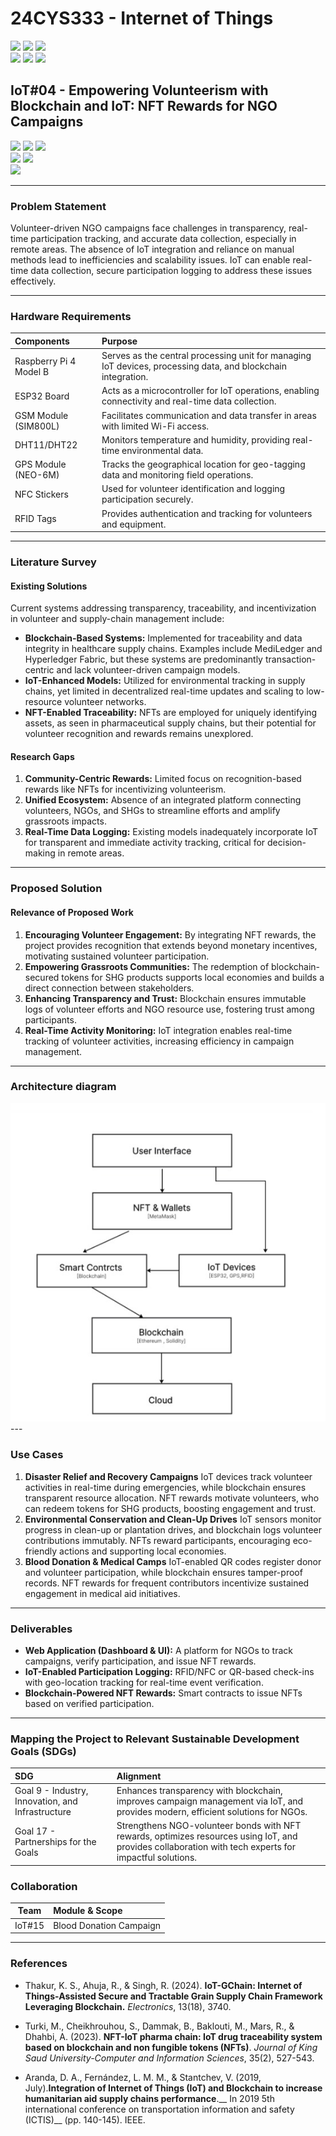 # 24CYS333 - Internet of Things
![](https://img.shields.io/badge/Batch-22CYS-lightgreen) ![](https://img.shields.io/badge/UG-blue) ![](https://img.shields.io/badge/Subject-IoT-blue)
<br/>
![](https://img.shields.io/badge/Lecture-2-orange) ![](https://img.shields.io/badge/Practical-3-orange) ![](https://img.shields.io/badge/Credits-3-orange) <br/>

## IoT#04 -  Empowering Volunteerism with Blockchain and IoT: NFT Rewards for NGO Campaigns

![](https://img.shields.io/badge/Member-Aishwarya_S-gold)  ![](https://img.shields.io/badge/Member-Dharshika_S-gold)  ![](https://img.shields.io/badge/Member-Shree_Harini_T-gold) <br/> 
![](https://img.shields.io/badge/SDG-9-darkgreen) ![](https://img.shields.io/badge/SDG-17-darkgreen) <br/>
![](https://img.shields.io/badge/Reviewed-08th_Jan_2025-brown) 

---
### Problem Statement
Volunteer-driven NGO campaigns face challenges in transparency, real-time participation tracking, and accurate data collection, especially in remote areas. The absence of IoT integration and reliance on manual methods lead to inefficiencies and scalability issues. IoT can enable real-time data collection, secure participation logging  to address these issues effectively.

---
### Hardware Requirements

| Components               | Purpose                                                                                          |
|:-------------------------|:-------------------------------------------------------------------------------------------------|
| Raspberry Pi 4 Model B   | Serves as the central processing unit for managing IoT devices, processing data, and blockchain integration. |
| ESP32 Board              | Acts as a microcontroller for IoT operations, enabling connectivity and real-time data collection. |
| GSM Module (SIM800L)     | Facilitates communication and data transfer in areas with limited Wi-Fi access. |
| DHT11/DHT22              | Monitors temperature and humidity, providing real-time environmental data. |
| GPS Module (NEO-6M)      | Tracks the geographical location for geo-tagging data and monitoring field operations. |
| NFC Stickers             | Used for volunteer identification and logging participation securely. |
| RFID Tags                | Provides authentication and tracking for volunteers and equipment. |

---
### Literature Survey  

#### Existing Solutions  
Current systems addressing transparency, traceability, and incentivization in volunteer and supply-chain management include:  
- **Blockchain-Based Systems:** Implemented for traceability and data integrity in healthcare supply chains. Examples include MediLedger and Hyperledger Fabric, but these systems are predominantly transaction-centric and lack volunteer-driven campaign models.  
- **IoT-Enhanced Models:** Utilized for environmental tracking in supply chains, yet limited in decentralized real-time updates and scaling to low-resource volunteer networks.  
- **NFT-Enabled Traceability:** NFTs are employed for uniquely identifying assets, as seen in pharmaceutical supply chains, but their potential for volunteer recognition and rewards remains unexplored.  

#### Research Gaps  
1. **Community-Centric Rewards:** Limited focus on recognition-based rewards like NFTs for incentivizing volunteerism.  
2. **Unified Ecosystem:** Absence of an integrated platform connecting volunteers, NGOs, and SHGs to streamline efforts and amplify grassroots impacts.  
3. **Real-Time Data Logging:** Existing models inadequately incorporate IoT for transparent and immediate activity tracking, critical for decision-making in remote areas.  
---

### Proposed Solution 

#### Relevance of Proposed Work  
1. **Encouraging Volunteer Engagement:** By integrating NFT rewards, the project provides recognition that extends beyond monetary incentives, motivating sustained volunteer participation.  
2. **Empowering Grassroots Communities:** The redemption of blockchain-secured tokens for SHG products supports local economies and builds a direct connection between stakeholders.  
3. **Enhancing Transparency and Trust:** Blockchain ensures immutable logs of volunteer efforts and NGO resource use, fostering trust among participants.  
4. **Real-Time Activity Monitoring:** IoT integration enables real-time tracking of volunteer activities, increasing efficiency in campaign management.
---
### Architecture diagram
<img alt="Original" src="https://github.com/Amrita-TIFAC-Cyber-Blockchain/24CYS333-Internet-of-Things/blob/main/Assets/Projects/IoT04/Docs/architectureDiagram.jpeg">
---

### Use Cases
1. **Disaster Relief and Recovery Campaigns**
 IoT devices track volunteer activities in real-time during emergencies, while
 blockchain ensures transparent resource allocation. NFT rewards motivate
 volunteers, who can redeem tokens for SHG products, boosting engagement and
 trust.
2.  **Environmental Conservation and Clean-Up Drives**
 IoT sensors monitor progress in clean-up or plantation drives, and blockchain logs
 volunteer contributions immutably. NFTs reward participants, encouraging
 eco-friendly actions and supporting local economies.
3. **Blood Donation & Medical Camps**
 IoT-enabled QR codes register donor and volunteer participation, while blockchain
 ensures tamper-proof records. NFT rewards for frequent contributors incentivize
 sustained engagement in medical aid initiatives.
---
### Deliverables
- **Web Application (Dashboard & UI):** A platform for NGOs to track campaigns, verify participation, and issue NFT rewards.
- **IoT-Enabled Participation Logging:** RFID/NFC or QR-based check-ins with geo-location tracking for real-time event verification.
- **Blockchain-Powered NFT Rewards:** Smart contracts to issue NFTs based on verified participation.
---
### Mapping the Project to Relevant Sustainable Development Goals (SDGs) 
| SDG                                      | Alignment                                                                                                                                                 |
|:-----------------------------------------|:----------------------------------------------------------------------------------------------------------------------------------------------------------|
| Goal 9 - Industry, Innovation, and Infrastructure | Enhances transparency with blockchain, improves campaign management via IoT, and provides modern, efficient solutions for NGOs.                           |
| Goal 17 - Partnerships for the Goals     | Strengthens NGO-volunteer bonds with NFT rewards, optimizes resources using IoT, and provides collaboration with tech experts for impactful solutions.      |


### Collaboration 
| Team | Module & Scope |
|:----:|:---------------|
| IoT#15 | Blood Donation Campaign | 
---

### References  
- Thakur, K. S., Ahuja, R., & Singh, R. (2024). **IoT-GChain: Internet of Things-Assisted Secure and Tractable Grain Supply Chain Framework Leveraging Blockchain.** _Electronics_, 13(18), 3740. 
  
- Turki, M., Cheikhrouhou, S., Dammak, B., Baklouti, M., Mars, R., & Dhahbi, A. (2023). **NFT-IoT pharma chain: IoT drug traceability system based on blockchain and non fungible tokens (NFTs)**. _Journal of King Saud University-Computer and Information Sciences_, 35(2), 527-543.

- Aranda, D. A., Fernández, L. M. M., & Stantchev, V. (2019, July).**Integration of Internet of Things (IoT) and Blockchain to increase humanitarian aid supply chains performance**.__ In 2019 5th international conference on transportation information and safety (ICTIS)__ (pp. 140-145). IEEE.

